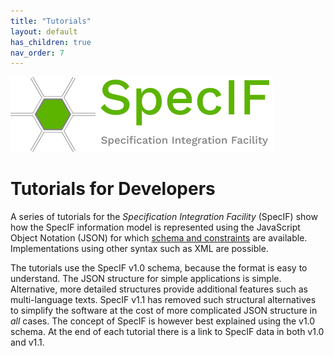 ```yaml
---
title: "Tutorials"
layout: default
has_children: true
nav_order: 7
---
```


![SpecIF logo](../assets/logos/SpecIF-Logo-120.png)

# Tutorials for Developers

A series of tutorials for the *Specification Integration Facility* (SpecIF) show how the SpecIF information model is represented using the JavaScript Object Notation (JSON) for which <a href="https://github.com/GfSE/SpecIF-Schema" target="_blank">schema and constraints</a> are available. Implementations using other syntax such as XML are possible.

The tutorials use the SpecIF v1.0 schema, because the format is easy to understand. The JSON structure for simple applications is simple. Alternative, more detailed structures provide additional features such as multi-language texts. SpecIF v1.1 has removed such structural alternatives to simplify the software at the cost of more complicated JSON structure in _all_ cases. The concept of SpecIF is however best explained using the v1.0 schema. At the end of each tutorial there is a link to SpecIF data in both v1.0 and v1.1.

<!-- 1. [Hello World](./v1.0/01_Hello-World.md)
1. [Related Terms](./v1.0/02_Related-Terms.md)
1. [Requirement with Properties](./v1.0/03_Requirement-with-Properties.md)
1. [Requirement with Image](./v1.0/04_Requirement-with-Image.md)
1. [Requirement with Enumerated Property](./v1.0/05_Requirement-with-Enumerated-Property.md)
1. [Very Simple Model (FMC)](./v1.0/06_Very-Simple-Model-FMC.md)
1. [Requirement with Multiple Languages](./v1.0/07_Requirement-with-Multiple-Languages.md)
1. [Requirement with Vocabulary-Term](./v1.0/08_Requirement-with-Vocabulary-Term.md)
1. [Very Simple Model with Requirements](./v1.0/09_Very-Simple-Model-FMC-with-Requirements.md)
1. [Very Simple Model using ReqIF](./v1.0/10_Very-Simple-Model-using-ReqIF.md)
1. [Requirement List (Excel)]() *(in preparation)*
1. [Multiple revisions]() *(in preparation)*
1. [Class Inheritance]() *(in preparation)*
1. [SpecIF class vs. dcterms:type]() *(in preparation)*
1. [Very Simple Model (BPMN)]() *(in preparation)*
1. [Very Simple Model (SysML)]() *(in preparation)* -->

